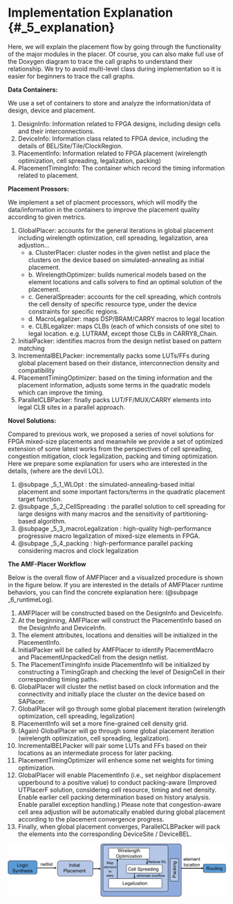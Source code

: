 # Implementation Explanation {#_5_explanation}

Here, we will explain the placement flow by going through the functionality of the major modules in the placer. Of course, you can also make full use of the Doxygen diagram to trace the call graphs to understand their relationship. We try to avoid multi-level class during implementation so it is easier for beginners to trace the call graphs.

**Data Containers:**

We use a set of containers to store and analyze the information/data of design, device and placement.

1. DesignInfo: Information related to FPGA designs, including design cells and their interconnections. 
2. DeviceInfo: Information class related to FPGA device, including the details of BEL/Site/Tile/ClockRegion. 
3. PlacementInfo: Information related to FPGA placement (wirelength optimization, cell spreading, legalization, packing) 
4. PlacementTimingInfo: The container which record the timing information related to placement. 
   

**Placement Prossors:**

We implement a set of placment processors, which will modify the data/information in the containers to improve the placement quality according to given metrics.

1. GlobalPlacer: accounts for the general iterations in global placement including wirelength optimization, cell spreading, legalization, area adjustion... 
    * a. ClusterPlacer: cluster nodes in the given netlist and place the clusters on the device based on simulated-annealing as initial placement. 
    * b. WirelengthOptimizer: builds numerical models based on the element locations and calls solvers to find an optimal solution of the placement. 
    * c. GeneralSpreader: accounts for the cell spreading, which controls the cell density of specific resource type, under the device constraints for specific regions. 
    * d. MacroLegalizer: maps DSP/BRAM/CARRY macros to legal location
    * e. CLBLegalizer: maps CLBs (each of which consists of one site) to legal location. e.g. LUTRAM, except those CLBs in CARRY8_Chain.
2. InitialPacker: identifies macros from the design netlist based on pattern matching
3. IncrementalBELPacker: incrementally packs some LUTs/FFs during global placement based on their distance, interconnection density and compatibility
4. PlacementTimingOptimizer: based on the timing information and the placement information, adjusts some terms in the quadratic models which can improve the timing.
5. ParallelCLBPacker: finally packs LUT/FF/MUX/CARRY elements into legal CLB sites in a parallel approach.


**Novel Solutions:**

Compared to previous work, we proposed a series of novel solutions for FPGA mixed-size placements and meanwhile we provide a set of optimized extension of some latest works from the perspectives of cell spreading, congestion mitigation, clock legalization, packing and timing optimization. Here we prepare some explanation for users who are interested in the details, (where are the devil LOL).

1. @subpage _5_1_WLOpt : the simulated-annealing-based initial placement and some important factors/terms in the quadratic placement target function.
2. @subpage _5_2_CellSpreading : the parallel solution to cell spreading for large designs with many macros and the sensitivity of partitioning-based algorithm.
3. @subpage _5_3_macroLegalization : high-quality high-performance progressive macro legalization of mixed-size elements in FPGA.
4. @subpage _5_4_packing : high-performance parallel packing considering macros and clock legalization

**The AMF-Placer Workflow**

Below is the overall flow of AMFPlacer and a visualized procedure is shown in the figure below. If you are interested in the details of AMFPlacer runtime behaviors, you can find the concrete explanation here: (@subpage _6_runtimeLog).

1. AMFPlacer will be constructed based on the DesignInfo and DeviceInfo. 
2. At the beginning, AMFPlacer will construct the PlacementInfo based on the DesignInfo and DeviceInfn. 
3. The element attributes, locations and densities will be initialized in the PlacementInfo. 
4. InitialPacker will be called by AMFPlacer to identify PlacementMacro and PlacementUnpackedCell from the design netlist.
5. The PlacementTimingInfo inside PlacementInfo will be initialized by constructing a TimingGraph and checking the level of DesignCell in their corresponding timing paths.
6. GlobalPlacer will cluster the netlist based on clock information and the connectivity and initially place the cluster on the device based on SAPlacer.
7. GlobalPlacer will go through some global placement iteration (wirelength optimization, cell spreading, legalization)
8. PlacementInfo will set a more fine-grained cell density grid.
9. (Again) GlobalPlacer will go through some global placement iteration (wirelength optimization, cell spreading, legalization).
10. IncrementalBELPacker will pair some LUTs and FFs based on their locations as an intermediate process for later packing.
11. PlacementTimingOptimizer will enhence some net weights for timing optimization.
12. GlobalPlacer will enable PlacementInfo (i.e., set neighbor displacement upperbound to a positive value) to conduct packing-aware (Improved UTPlacerF solution, considering cell resource, timing and net density. Enable earlier cell packing determination based on history analysis. Enable parallel exception handling.) Please note that congestion-aware cell area adjustion will be automatically enabled during global placement according to the placement convergence progress.
13. Finally, when global placement converges, ParallelCLBPacker will pack the elements into the corresponding DeviceSite / DeviceBEL.

<center>
<img src="overview.png" alt="Implementation Overview" title="Implementation Overview" width="800" /> 
</center>
